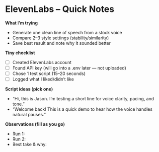 # ElevenLabs – Quick Notes

**What I’m trying**
- Generate one clean line of speech from a stock voice
- Compare 2–3 style settings (stability/similarity)
- Save best result and note why it sounded better

**Tiny checklist**
- [ ] Created ElevenLabs account
- [ ] Found API key (will go into a .env later — not uploaded)
- [ ] Chose 1 test script (15–20 seconds)
- [ ] Logged what I liked/didn’t like

**Script ideas (pick one)**
- “Hi, this is Jason. I’m testing a short line for voice clarity, pacing, and tone.”
- “Welcome back! This is a quick demo to hear how the voice handles natural pauses.”

**Observations (fill as you go)**
- Run 1:  
- Run 2:  
- Best take & why:  
